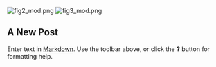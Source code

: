 ![fig2_mod.png]({{site.baseurl}}/images/fig2_mod.png)
![fig3_mod.png]({{site.baseurl}}/images/fig3_mod.png)
## A New Post

Enter text in [Markdown](http://daringfireball.net/projects/markdown/). Use the toolbar above, or click the **?** button for formatting help.
